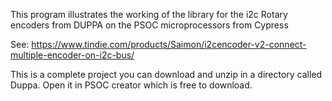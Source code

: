 This program illustrates the working of the library for the i2c Rotary encoders from 
DUPPA on the PSOC microprocessors from Cypress 

See: https://www.tindie.com/products/Saimon/i2cencoder-v2-connect-multiple-encoder-on-i2c-bus/	

 This is a complete project you can download and unzip in a directory called Duppa.
 Open it in PSOC creator which is free to download.
 
 
 
